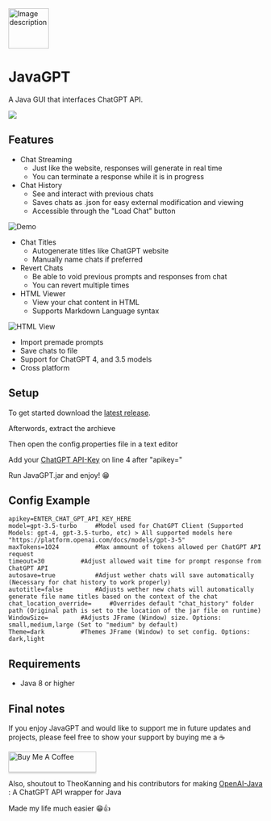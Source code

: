 
<div>
    <img src="https://i.imgur.com/Lv2dBHU.png" alt="Image description" style="display: inline-block; width: 80px; height: 80px;">
</div>

# JavaGPT

A Java GUI that interfaces ChatGPT API.


![](https://i.imgur.com/EbL1VRv.gif)


## Features

- Chat Streaming
	- Just like the website, responses will generate in real time
	- You can terminate a response while it is in progress
- Chat History
	- See and interact with previous chats
	- Saves chats as .json for easy external modification and viewing
	- Accessible through the "Load Chat" button

![Demo](https://i.imgur.com/q3s1frY.gif)

- Chat Titles
	- Autogenerate titles like ChatGPT website
	- Manually name chats if preferred
- Revert Chats
	- Be able to void previous prompts and responses from chat
	- You can revert multiple times
- HTML Viewer
	- View your chat content in HTML
	- Supports Markdown Language syntax

![HTML View](https://i.imgur.com/W0pzIic.gif)


- Import premade prompts
- Save chats to file
- Support for ChatGPT 4, and 3.5 models
- Cross platform


## Setup

To get started download the [latest release](https://github.com/FrankCYB/JavaGPT/releases/latest "Latest release page").

Afterwords, extract the archieve

Then open the config.properties file in a text editor

Add your [ChatGPT API-Key](https://platform.openai.com/account/api-keys "ChatGPT API-Key") on line 4 after "apikey="

Run JavaGPT.jar and enjoy! 😁



## Config Example
```
apikey=ENTER_CHAT_GPT_API_KEY_HERE
model=gpt-3.5-turbo		#Model used for ChatGPT Client (Supported Models: gpt-4, gpt-3.5-turbo, etc) > All supported models here "https://platform.openai.com/docs/models/gpt-3-5"
maxTokens=1024			#Max ammount of tokens allowed per ChatGPT API request
timeout=30			#Adjust allowed wait time for prompt response from ChatGPT API
autosave=true			#Adjust wether chats will save automatically (Necessary for chat history to work properly)
autotitle=false			#Adjusts wether new chats will automatically generate file name titles based on the context of the chat
chat_location_override=		#Overrides default "chat_history" folder path (Original path is set to the location of the jar file on runtime)
WindowSize=			#Adjusts JFrame (Window) size. Options: small,medium,large (Set to "medium" by default)
Theme=dark			#Themes JFrame (Window) to set config. Options: dark,light
```
## Requirements

- Java 8 or higher
    
## Final notes

If you enjoy JavaGPT and would like to support me in future updates and projects, please feel free to show your support by buying me a ☕ 

<a href="https://www.buymeacoffee.com/FrankCYB" target="_blank"><img src="https://www.buymeacoffee.com/assets/img/custom_images/orange_img.png" alt="Buy Me A Coffee" style="height: 41px !important;width: 174px !important;box-shadow: 0px 3px 2px 0px rgba(190, 190, 190, 0.5) !important;-webkit-box-shadow: 0px 3px 2px 0px rgba(190, 190, 190, 0.5) !important;" ></a>




Also, shoutout to TheoKanning and his contributors for making [OpenAI-Java](https://github.com/TheoKanning/openai-java "Project page") : A ChatGPT API wrapper for Java

Made my life much easier 😁👍


